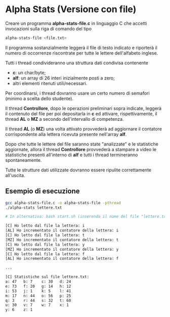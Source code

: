 # Alpha Stats (Versione con file)

Creare un programma **alpha-stats-file.c** in linguaggio C che accetti invocazioni sulla riga di comando del tipo

```bash
alpha-stats-file <file.txt>
```

Il programma sostanzialmente leggerà il file di testo indicato e riporterà il numero di occorrenze riscontrate per tutte le lettere dell'alfabeto inglese.

Tutti i thread condivideranno una struttura dati condivisa contenente 
- **c**: un char/byte;
- **alf**: un array di 26 interi inizialmente posti a zero;
- altri elementi ritenuti utili/necessari.

Per coordinarsi, i thread dovranno usare un certo numero di semafori (minimo a scelta dello studente).

Il thread **Controllore**, dopo le operazioni preliminari sopra indicate, leggerà il contenuto del file per poi depositarla in **c** ed attivare, rispettivamente, il thread **AL** o **MZ** a secondo dell'intervallo di competenza. 

Il thread **AL** (o **MZ**) una volta attivato provvederà ad aggiornare il contatore corrispondente alla lettera ricevuta presente nell'array **alf**.

Dopo che tutte le lettere del file saranno state "analizzate" e le statistiche aggiornate, allora il thread **Controllore** provvederà a stampare a video le statistiche presenti all'interno di **alf** e tutti i thread termineranno spontaneamente.

Tutte le strutture dati utilizzate dovranno essere ripulite correttamente all'uscita.

## Esempio di esecuzione
```bash
gcc alpha-stats-file.c -o alpha-stats-file -pthread
./alpha-stats lettere.txt

# In alternativa: bash start.sh (inserendo il nome del file "lettere.txt")

[C] Ho letto dal file la lettera: i
[AL] Ho incrementato il contatore della lettera: i
[C] Ho letto dal file la lettera: t
[MZ] Ho incrementato il contatore della lettera: t
[C] Ho letto dal file la lettera: y
[MZ] Ho incrementato il contatore della lettera: y
[C] Ho letto dal file la lettera: f
[AL] Ho incrementato il contatore della lettera: f

...

[C] Statistiche sul file lettere.txt: 
a: 47   b: 7    c: 30   d: 24
e: 73   f: 20   g: 14   h: 12
i: 53   j: 1    k: 5    l: 41
m: 17   n: 44   o: 56   p: 25
q: 3    r: 44   s: 32   t: 60
u: 30   v: 7    w: 7    x: 1
y: 6    z: 1
```